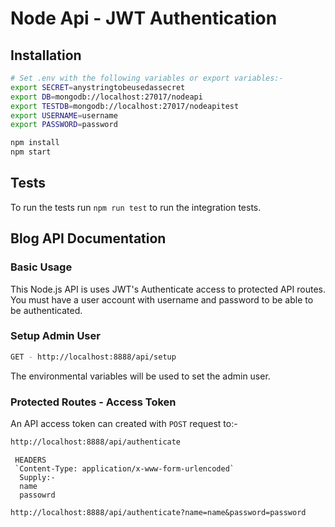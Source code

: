 # Node Api - JWT Authentication

<!-- IG Visitors Wifi - pcg78gk4 -->

## Installation

```bash
# Set .env with the following variables or export variables:-
export SECRET=anystringtobeusedassecret
export DB=mongodb://localhost:27017/nodeapi
export TESTDB=mongodb://localhost:27017/nodeapitest
export USERNAME=username
export PASSWORD=password

npm install
npm start
```
## Tests
To run the tests run `npm run test` to run the integration tests.

## Blog API Documentation

### Basic Usage

This Node.js API is uses JWT's Authenticate access to protected API routes. You must have a user account with username and password to be able to be authenticated.

### Setup Admin User

```bash
GET - http://localhost:8888/api/setup
```
The environmental variables will be used to set the admin user.

### Protected Routes - Access Token

An API access token can created with `POST` request to:-
 ```bash
 http://localhost:8888/api/authenticate
 ```

```
 HEADERS
 `Content-Type: application/x-www-form-urlencoded`
  Supply:-
  name
  passowrd
```
```
http://localhost:8888/api/authenticate?name=name&password=password
```
